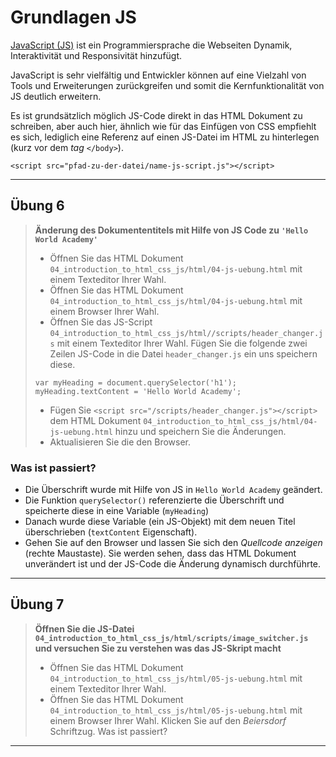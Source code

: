 # Grundlagen JS

[JavaScript (JS)](https://de.wikipedia.org/wiki/JavaScript) ist ein Programmiersprache die Webseiten Dynamik, Interaktivität und Responsivität hinzufügt.

JavaScript is sehr vielfältig und Entwickler können auf eine Vielzahl von Tools und Erweiterungen zurückgreifen und somit die Kernfunktionalität von JS deutlich erweitern.

Es ist grundsätzlich möglich JS-Code direkt in das HTML Dokument zu schreiben, aber auch hier, ähnlich wie für das Einfügen von CSS empfiehlt es sich, lediglich eine Referenz auf einen JS-Datei im HTML zu hinterlegen (kurz vor dem _tag_ `</body>`). 

`<script src="pfad-zu-der-datei/name-js-script.js"></script>`

***

## Übung 6

> __Änderung des Dokumententitels mit Hilfe von JS Code zu `'Hello World Academy'`__
> * Öffnen Sie das HTML Dokument `04_introduction_to_html_css_js/html/04-js-uebung.html` mit einem Texteditor Ihrer Wahl.
> * Öffnen Sie das HTML Dokument `04_introduction_to_html_css_js/html/04-js-uebung.html` mit einem Browser Ihrer Wahl.
> * Öffnen Sie das JS-Script `04_introduction_to_html_css_js/html//scripts/header_changer.js` mit einem Texteditor Ihrer Wahl.
> Fügen Sie die folgende zwei Zeilen JS-Code in die Datei `header_changer.js` ein uns speichern diese.
>```
>var myHeading = document.querySelector('h1');
>myHeading.textContent = 'Hello World Academy';
>```
> * Fügen Sie `<script src="/scripts/header_changer.js"></script>` dem HTML Dokument `04_introduction_to_html_css_js/html/04-js-uebung.html` hinzu und speichern Sie die Änderungen.
> * Aktualisieren Sie die den Browser.

### Was ist passiert?

* Die Überschrift wurde mit Hilfe von JS in `Hello World Academy` geändert.
* Die Funktion `querySelector()` referenzierte die Überschrift und speicherte diese in eine  Variable (`myHeading`)
* Danach wurde diese Variable (ein JS-Objekt) mit dem neuen Titel überschrieben (`textContent` Eigenschaft).
* Gehen Sie auf den Browser und lassen Sie sich den _Quellcode anzeigen_ (rechte Maustaste). Sie werden sehen, dass das HTML Dokument unverändert ist und der JS-Code die Änderung dynamisch durchführte.   

***

## Übung 7

> __Öffnen Sie die JS-Datei `04_introduction_to_html_css_js/html/scripts/image_switcher.js` und versuchen Sie zu verstehen was das JS-Skript macht__
> * Öffnen Sie das HTML Dokument `04_introduction_to_html_css_js/html/05-js-uebung.html` mit einem Texteditor Ihrer Wahl.
> * Öffnen Sie das HTML Dokument `04_introduction_to_html_css_js/html/05-js-uebung.html` mit einem Browser Ihrer Wahl.
> Klicken Sie auf den _Beiersdorf_ Schriftzug. 
> Was ist passiert?
***